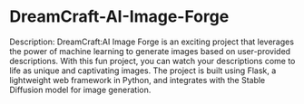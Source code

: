 # DreamCraft-AI-Image-Forge
Description:
DreamCraft:AI Image Forge is an exciting project that leverages the power of machine learning to generate images based on user-provided descriptions. With this fun project, you can watch your descriptions come to life as unique and captivating images. The project is built using Flask, a lightweight web framework in Python, and integrates with the Stable Diffusion model for image generation.

